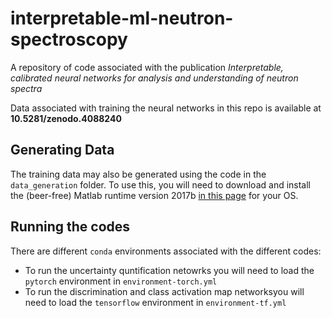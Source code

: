 # interpretable-ml-neutron-spectroscopy
A repository of code associated with the publication _Interpretable, calibrated neural networks for analysis and understanding of neutron spectra_

Data associated with training the neural networks in this repo is available at **10.5281/zenodo.4088240**

## Generating Data

The training data may also be generated using the code in the `data_generation` folder.
To use this, you will need to download and install the (beer-free) Matlab runtime version 2017b [in this page](https://www.mathworks.com/products/compiler/matlab-runtime.html) for your OS.

## Running the codes

There are different `conda` environments associated with the different codes:

* To run the uncertainty quntification netowrks you will need to load the `pytorch` environment in `environment-torch.yml`
* To run the discrimination and class activation map networksyou will need to load the `tensorflow` environment in `environment-tf.yml`

